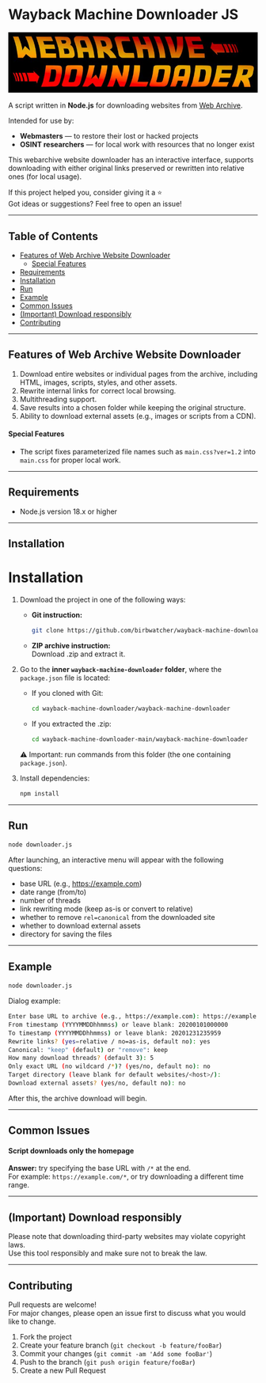 # Wayback Machine Downloader JS

![Web Achive Website Downloader](assets/webarchive-downloader.jpg)

A script written in **Node.js** for downloading websites from [Web Archive](https://web.archive.org/).  

Intended for use by:
- **Webmasters** — to restore their lost or hacked projects  
- **OSINT researchers** — for local work with resources that no longer exist  

This webarchive website downloader has an interactive interface, supports downloading with either original links preserved or rewritten into relative ones (for local usage).  

If this project helped you, consider giving it a ⭐  
Got ideas or suggestions? Feel free to open an issue!

---

## Table of Contents

- [Features of Web Archive Website Downloader](#features-of-web-archive-website-downloader)  
  - [Special Features](#special-features)  
- [Requirements](#requirements)  
- [Installation](#installation)  
- [Run](#run)  
- [Example](#example)  
- [Common Issues](#common-issues)  
- [(Important) Download responsibly](#important-download-responsibly)  
- [Contributing](#contributing)  

---

## Features of Web Archive Website Downloader

1. Download entire websites or individual pages from the archive, including HTML, images, scripts, styles, and other assets.  
2. Rewrite internal links for correct local browsing.  
3. Multithreading support.  
4. Save results into a chosen folder while keeping the original structure.  
5. Ability to download external assets (e.g., images or scripts from a CDN).  

#### Special Features

- The script fixes parameterized file names such as `main.css?ver=1.2` into `main.css` for proper local work.  

---

## Requirements

- Node.js version 18.x or higher  

---

## Installation

# Installation

1. Download the project in one of the following ways:  
   - **Git instruction:**  
     ```bash
     git clone https://github.com/birbwatcher/wayback-machine-downloader.git
     ```  
   - **ZIP archive instruction:**  
     Download .zip and extract it.  

2. Go to the **inner `wayback-machine-downloader` folder**, where the `package.json` file is located:  
   - If you cloned with Git:  
     ```bash
     cd wayback-machine-downloader/wayback-machine-downloader
     ```  
   - If you extracted the .zip:  
     ```bash
     cd wayback-machine-downloader-main/wayback-machine-downloader
     ```  

   ⚠️ Important: run commands from this folder (the one containing `package.json`).  

3. Install dependencies:  
   ```bash
   npm install
   ```  

---

## Run

```bash
node downloader.js
```

After launching, an interactive menu will appear with the following questions:

- base URL (e.g., https://example.com)  
- date range (from/to)  
- number of threads  
- link rewriting mode (keep as-is or convert to relative)  
- whether to remove `rel=canonical` from the downloaded site  
- whether to download external assets  
- directory for saving the files  

---

## Example

```bash
node downloader.js
```

Dialog example:  

```bash
Enter base URL to archive (e.g., https://example.com): https://example.com
From timestamp (YYYYMMDDhhmmss) or leave blank: 20200101000000
To timestamp (YYYYMMDDhhmmss) or leave blank: 20201231235959
Rewrite links? (yes=relative / no=as-is, default no): yes
Canonical: "keep" (default) or "remove": keep
How many download threads? (default 3): 5
Only exact URL (no wildcard /*)? (yes/no, default no): no
Target directory (leave blank for default websites/<host>/): 
Download external assets? (yes/no, default no): no
```

After this, the archive download will begin.  

---

## Common Issues

#### Script downloads only the homepage
**Answer:** try specifying the base URL with `/*` at the end.  
For example: `https://example.com/*`, or try downloading a different time range.  

---

## (Important) Download responsibly

Please note that downloading third-party websites may violate copyright laws.  
Use this tool responsibly and make sure not to break the law.  

---

## Contributing

Pull requests are welcome!  
For major changes, please open an issue first to discuss what you would like to change.  

1. Fork the project  
2. Create your feature branch (`git checkout -b feature/fooBar`)  
3. Commit your changes (`git commit -am 'Add some fooBar'`)  
4. Push to the branch (`git push origin feature/fooBar`)  
5. Create a new Pull Request  
